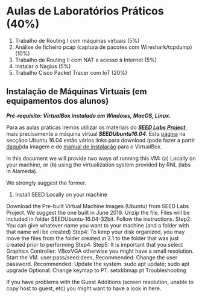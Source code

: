 # Aulas de Laboratórios Práticos (40%)


1. Trabalho de Routing I com máquinas virtuais (5%)
2. Análise de ficheiro pcap (captura de pacotes com Wireshark/tcpdump) (10%)
3. Trabalho de Routing II com NAT e acesso à Internet (5%)
4. Instalar o Nagius (5%)
5. Trabalho Cisco Packet Tracer com IoT (20%)

## Instalação de Máquinas Virtuais (em equipamentos dos alunos)

***Pré-requisito: VirtualBox instalado em Windows, MacOS, Linux.***

Para as aulas práticas iremos utilizar os materiais do ***[SEED Labs Project](https://seedsecuritylabs.org/)***, mais precisamente a máquina virtual ***SEEDUbuntu16.04***.
Esta [página](https://seedsecuritylabs.org/labsetup.html) na secçãoo Ubuntu 16.04 estão vários links para download (pode fazer a partir [daqui](https://drive.google.com/file/d/12l8OO3PXHjUsf9vfjkAf7-I6bsixvMUa/view?usp=sharing))da imagem e do [manual de instalação](https://seedsecuritylabs.org/Labs_16.04/Documents/SEEDVM_VirtualBoxManual.pdf) para o VirtualBox.

In this document we will provide two ways of running this VM:
(a) Locally on your machine, or
(b) using the virtualization system provided by RNL (labs in Alameda).

We strongly suggest the former.

1. Install SEED Locally on your machine

Download the Pre-built Virtual Machine Images (Ubuntu) from SEED Labs Project. We suggest the one built in June 2019.
Unzip the file.
Files will be included in folder SEEDUbuntu-16.04-32bit.
Follow the instructions.
Step2: You can give whatever name you want to your machine (and a folder with that name will be created)
Step4: To keep your disk organized, you may move the files from the folder created in 2.1 to the folder that was just created prior to performing Step4.
Step5: It is important that you select Graphics Controller: VBoxVGA otherwise you might have a small resolution.
Start the VM. user:pass/seed:dees,
Recommended: Change the user password.
Recommended: Update the system. sudo apt update; sudo apt upgrade
Optional: Change keymap to PT. setxkbmap pt
Troubleshooting

If you have problems with the Guest Additions (screen resolution, unable to copy host to guest, etc) you might want to have a look in here.
